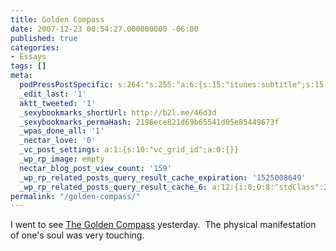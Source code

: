 ```yaml
---
title: Golden Compass
date: 2007-12-23 00:54:27.000000000 -06:00
published: true
categories:
- Essays
tags: []
meta:
  podPressPostSpecific: s:264:"s:255:"a:6:{s:15:"itunes:subtitle";s:15:"##PostExcerpt##";s:14:"itunes:summary";s:15:"##PostExcerpt##";s:15:"itunes:keywords";s:17:"##WordPressCats##";s:13:"itunes:author";s:10:"##Global##";s:15:"itunes:explicit";s:7:"Default";s:12:"itunes:block";s:7:"Default";}";";
  _edit_last: '1'
  aktt_tweeted: '1'
  _sexybookmarks_shortUrl: http://b2l.me/46d3d
  _sexybookmarks_permaHash: 2196ece821d69b65541d05e85449673f
  _wpas_done_all: '1'
  _nectar_love: '0'
  _vc_post_settings: a:1:{s:10:"vc_grid_id";a:0:{}}
  _wp_rp_image: empty
  nectar_blog_post_view_count: '159'
  _wp_rp_related_posts_query_result_cache_expiration: '1525008649'
  _wp_rp_related_posts_query_result_cache_6: a:12:{i:0;O:8:"stdClass":2:{s:7:"post_id";s:3:"204";s:5:"score";s:18:"13.151664119250968";}i:1;O:8:"stdClass":2:{s:7:"post_id";s:3:"152";s:5:"score";s:18:"13.151664119250968";}i:2;O:8:"stdClass":2:{s:7:"post_id";s:4:"4809";s:5:"score";s:18:"11.782059702383707";}i:3;O:8:"stdClass":2:{s:7:"post_id";s:3:"297";s:5:"score";s:18:"11.782059702383707";}i:4;O:8:"stdClass":2:{s:7:"post_id";s:2:"52";s:5:"score";s:18:"11.782059702383707";}i:5;O:8:"stdClass":2:{s:7:"post_id";s:2:"15";s:5:"score";s:18:"11.765369758131078";}i:6;O:8:"stdClass":2:{s:7:"post_id";s:1:"7";s:5:"score";s:18:"11.765369758131078";}i:7;O:8:"stdClass":2:{s:7:"post_id";s:4:"4523";s:5:"score";s:18:"10.954439541909162";}i:8;O:8:"stdClass":2:{s:7:"post_id";s:3:"988";s:5:"score";s:18:"10.954439541909162";}i:9;O:8:"stdClass":2:{s:7:"post_id";s:3:"705";s:5:"score";s:18:"10.954439541909162";}i:10;O:8:"stdClass":2:{s:7:"post_id";s:3:"298";s:5:"score";s:18:"10.395765341263816";}i:11;O:8:"stdClass":2:{s:7:"post_id";s:3:"354";s:5:"score";s:15:"9.5848351250419";}}
permalink: "/golden-compass/"
---
```

<p>I went to see <a href="http://www.goldencompassmovie.com/" rel="nofollow">The Golden Compass</a> yesterday.  The physical manifestation of one's soul was very touching.</p>
